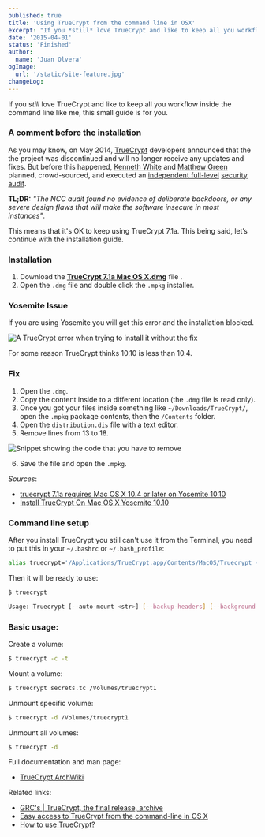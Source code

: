 ```yaml
---
published: true
title: 'Using TrueCrypt from the command line in OSX'
excerpt: "If you *still* love TrueCrypt and like to keep all you workflow inside the command line like me, this small guide is for you."
date: '2015-04-01'
status: 'Finished'
author:
  name: 'Juan Olvera'
ogImage:
  url: '/static/site-feature.jpg'
changeLog:
---
```


If you _still_ love TrueCrypt and like to keep all you workflow inside the command line like me, this small guide is for you.

### A comment before the installation

As you may know, on May 2014, [TrueCrypt](http://truecrypt.sourceforge.net/) developers announced that the the project was discontinued and will no longer receive any updates and fixes. But before this happened, [Kenneth White](https://twitter.com/kennwhite) and [Matthew Green](https://twitter.com/matthew_d_green) planned, crowd-sourced, and executed an [independent full-level](http://istruecryptauditedyet.com/) [security audit](http://blog.cryptographyengineering.com/2015/04/truecrypt-report.html).

**TL;DR:** _"The NCC audit found no evidence of deliberate backdoors, or any severe design flaws that will make the software insecure in most instances"_.

This means that it's OK to keep using TrueCrypt 7.1a. This being said, let&rsquo;s continue with the installation guide.

### Installation

1. Download the [**TrueCrypt 7.1a Mac OS X.dmg**](https://www.grc.com/misc/truecrypt/truecrypt.htm) file .
2. Open the `.dmg` file and double click the `.mpkg` installer.

### Yosemite Issue

If you are using Yosemite you will get this error and the installation blocked.

![A TrueCrypt error when trying to install it without the fix](/static/truecrypt-install-error.png)

For some reason TrueCrypt thinks 10.10 is less than 10.4.

### Fix

1. Open the `.dmg`.
2. Copy the content inside to a different location (the `.dmg` file is read only).
3. Once you got your files inside something like `~/Downloads/TrueCrypt/`, open the `.mpkg` package contents, then the `/Contents` folder.
4. Open the `distribution.dis` file with a text editor.
5. Remove lines from 13 to 18.

![Snippet showing the code that you have to remove](/static/truecrypt-error.png)

6. Save the file and open the `.mpkg`.

_Sources_:

- [truecrypt 7.1a requires Mac OS X 10.4 or later on Yosemite 10.10](http://apple.stackexchange.com/questions/173879/truecrypt-7-1a-requires-mac-os-x-10-4-or-later-on-yosemite-10-10)
- [Install TrueCrypt On Mac OS X Yosemite 10.10](https://lazymind.me/2014/10/install-truecrypt-on-mac-osx-yosemite-10-10/)

### Command line setup

After you install TrueCrypt you still can't use it from the Terminal, you need to put this in your `~/.bashrc` or `~/.bash_profile`:

```bash
alias truecrypt='/Applications/TrueCrypt.app/Contents/MacOS/Truecrypt --text'
```

Then it will be ready to use:

```bash
$ truecrypt

Usage: Truecrypt [--auto-mount <str>] [--backup-headers] [--background-task] [-C] [-c] [--create-keyfile] [--delete-token-keyfiles] [-d] [--display-password] [--encryption <str>] [--explore] [--export-token-keyfile] [--filesystem <str>] [-f] [--hash <str>] [-h] [--import-token-keyfiles] [-k <str>] [-l] [--list-token-keyfiles] [--load-preferences] [--mount] [-m <str>] [--new-keyfiles <str>] [--new-password <str>] [--non-interactive] [-p <str>] [--protect-hidden <str>] [--protection-keyfiles <str>] [--protection-password <str>] [--random-source <str>] [--restore-headers] [--save-preferences] [--quick] [--size <str>] [--slot <str>] [--test] [-t] [--token-lib <str>] [-v] [--version] [--volume-properties] [--volume-type <str>] [Volume path] [Mount point]
```

### Basic usage:

Create a volume:

```bash
$ truecrypt -c -t
```

Mount a volume:

```bash
$ truecrypt secrets.tc /Volumes/truecrypt1
```

Unmount specific volume:

```bash
$ truecrypt -d /Volumes/truecrypt1
```

Unmount all volumes:

```bash
$ truecrypt -d
```

Full documentation and man page:

- [TrueCrypt ArchWiki](https://wiki.archlinux.org/index.php/TrueCrypt)

Related links:

- [GRC's | TrueCrypt, the final release, archive](https://www.grc.com/misc/truecrypt/truecrypt.htm)
- [Easy access to TrueCrypt from the command-line in OS X](http://marc-abramowitz.com/archives/2011/10/17/easy-access-to-truecrypt-from-the-command-line-in-os-x/)
- [How to use TrueCrypt?](http://polishlinux.org/howtos/truecrypt-howto/)
